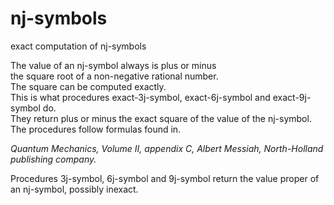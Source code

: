 # nj-symbols
exact computation of nj-symbols

The value of an nj-symbol always is plus or minus\
the square root of a non-negative rational number.\
The square can be computed exactly.\
This is what procedures exact-3j-symbol, exact-6j-symbol and exact-9j-symbol do.\
They return plus or minus the exact square of the value of the nj-symbol.\
The procedures follow formulas found in.

*Quantum Mechanics, Volume II, appendix C, Albert Messiah, North-Holland publishing company.*

Procedures 3j-symbol, 6j-symbol and 9j-symbol return the value proper of an nj-symbol,
possibly inexact.
